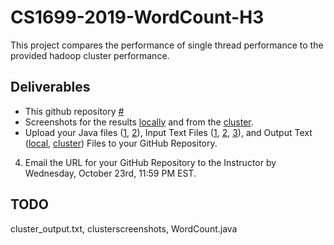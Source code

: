 # CS1699-2019-WordCount-H3

This project compares the performance of single thread performance to the
provided hadoop cluster performance.

## Deliverables

* This github repository [#][1]
* Screenshots for the results [locally][2] and from the [cluster][3].
* Upload your Java files ([1][4], [2][5]), Input Text Files ([1][6], [2][7],
[3][8]), and Output Text ([local][9], [cluster][10])
Files to your GitHub Repository.
4. Email the URL for your GitHub Repository to the Instructor by
Wednesday, October 23rd, 11:59 PM EST. 

[1]: .
[2]: localscreenshots
[3]: clusterscreenshots
[4]: WordCountLocal.java
[5]: WordCount.java
[6]: input1.txt
[7]: input2.txt
[8]: input3.txt
[9]: local_output.txt
[10]: cluster_output.txt

## TODO

cluster_output.txt, clusterscreenshots, WordCount.java
